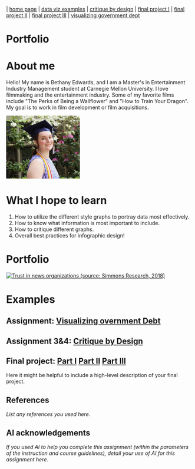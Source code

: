 | [home page](https://bethanyed.github.io/Bethanys-Data-Portfolio/) | [data viz examples](dataviz-examples) | [critique by design](critique-by-design.md) | [final project I](final-project-part-one) | [final project II](final-project-part-two) | [final project III](final-project-part-three) | [visualizing government dept](visualizing-government-debt.md)
# Portfolio


# About me
Hello! My name is Bethany Edwards, and I am a Master's in Entertainment Industry Management student at Carnegie Mellon University. I love filmmaking and the entertainment industry. Some of my favorite films include "The Perks of Being a Wallflower" and "How to Train Your Dragon". My goal is to work in film development or film acquisitions. 

<img src="IMG_93742 - Copy.JPG" width="200"/>

# What I hope to learn
1. How to utilize the different style graphs to portray data most effectively.
2. How to know what information is most important to include.
3. How to critique different graphs.
4. Overall best practices for infographic design!

# Portfolio
<div class='tableauPlaceholder' id='viz1761849814813' style='position: relative'><noscript><a href='#'><img alt='Trust in news organizations (source: Simmons Research, 2018) ' src='https:&#47;&#47;public.tableau.com&#47;static&#47;images&#47;In&#47;InClassTableau_17618498055190&#47;Sheet1&#47;1_rss.png' style='border: none' /></a></noscript><object class='tableauViz'  style='display:none;'><param name='host_url' value='https%3A%2F%2Fpublic.tableau.com%2F' /> <param name='embed_code_version' value='3' /> <param name='site_root' value='' /><param name='name' value='InClassTableau_17618498055190&#47;Sheet1' /><param name='tabs' value='no' /><param name='toolbar' value='yes' /><param name='static_image' value='https:&#47;&#47;public.tableau.com&#47;static&#47;images&#47;In&#47;InClassTableau_17618498055190&#47;Sheet1&#47;1.png' /> <param name='animate_transition' value='yes' /><param name='display_static_image' value='yes' /><param name='display_spinner' value='yes' /><param name='display_overlay' value='yes' /><param name='display_count' value='yes' /><param name='language' value='en-US' /><param name='filter' value='publish=yes' /></object></div>               
<script type='text/javascript'>                    
  var divElement = document.getElementById('viz1761849814813');                    
  var vizElement = divElement.getElementsByTagName('object')[0];                    vizElement.style.width='100%';vizElement.style.height=(divElement.offsetWidth*0.75)+'px';                    
  var scriptElement = document.createElement('script');                    
  scriptElement.src = 'https://public.tableau.com/javascripts/api/viz_v1.js';                    vizElement.parentNode.insertBefore(scriptElement, vizElement);                
</script>

# Examples

## Assignment: [Visualizing overnment Debt](visualizing-government-debt.md)


## Assignment 3&4: [Critique by Design](critique-by-design.md)


## Final project: [Part I](final-project-part-one) [Part II](final-project-part-two) [Part III](final-project-part-three)
Here it might be helpful to include a high-level description of your final project. 


## References
_List any references you used here._

## AI acknowledgements
_If you used AI to help you complete this assignment (within the parameters of the instruction and course guidelines), detail your use of AI for this assignment here._


